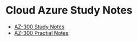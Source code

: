 # Cloud Azure Study Notes

* [AZ-300 Study Notes](az-300.md)
* [AZ-300 Practial Notes](az-300-notes.md)